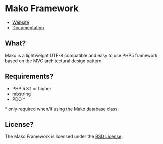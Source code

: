 # Mako Framework

* [Website](http://makoframework.com)
* [Documentation](http://makoframework.com/docs)

## What?

Mako is a lightweight UTF-8 compatible and easy to use PHP5 framework based on the MVC architectural design pattern.

## Requirements?

* PHP 5.3.1 or higher
* mbstring
* PDO \*

\* only required when/if using the Mako database class.

## License?

The Mako Framework is licensed under the [BSD License](http://makoframework.com/license/).